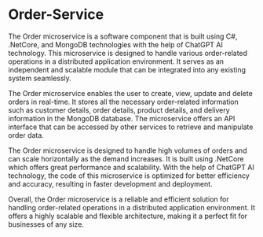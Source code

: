# Order-Service
The Order microservice is a software component that is built using C#, .NetCore, and MongoDB technologies with the help of ChatGPT AI technology. This microservice is designed to handle various order-related operations in a distributed application environment. It serves as an independent and scalable module that can be integrated into any existing system seamlessly.

The Order microservice enables the user to create, view, update and delete orders in real-time. It stores all the necessary order-related information such as customer details, order details, product details, and delivery information in the MongoDB database. The microservice offers an API interface that can be accessed by other services to retrieve and manipulate order data.

The Order microservice is designed to handle high volumes of orders and can scale horizontally as the demand increases. It is built using .NetCore which offers great performance and scalability. With the help of ChatGPT AI technology, the code of this microservice is optimized for better efficiency and accuracy, resulting in faster development and deployment.

Overall, the Order microservice is a reliable and efficient solution for handling order-related operations in a distributed application environment. It offers a highly scalable and flexible architecture, making it a perfect fit for businesses of any size.